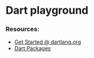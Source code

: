 # Dart playground

### Resources:

* [Get Started @ dartlang.org](https://www.dartlang.org/guides/get-started)
* [Dart Packages](https://pub.dartlang.org/)

